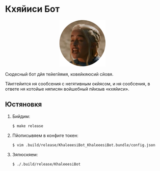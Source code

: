 # Кхяйиси Бот

<p align="center">
    <img src="assets/khaleesi.png" width="150" />
</p>

Сюдесный бот дйя тейегйямя, ковейкяюсий сйовя.

Тйиггейится ня сообсения с негятивным окйясом, и ня сообсения, в ответе ня котойые няписян войшебный пйизыв «кхяйиси».

## Юстяновкя

1. Бийдим:
    ```sh
    $ make release
    ```
2. Пйописывяем в конфиге токен:
    ```sh
    $ vim .build/release/KhaleeesiBot_KhaleeesiBot.bundle/config.json
    ```
3. Зяпюскяем:
    ```sh
    $ ./.build/release/KhaleeesiBot
    ```
